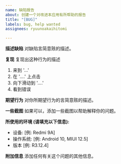 ```yaml
---
name: 缺陷报告
about: 创建一个对改进本应用有所帮助的报告
title: "[BUG]"
labels: bug, help wanted
assignees: ryuunoakaihitomi

---
```


**描述缺陷**
对缺陷言简意赅的描述。

**复现**
复现出这种行为的描述
1. 来到 '...'
2. 在 '....' 上点击
3. 向下滑动到 '....'
4. 看到错误

**期望行为**
对你所期望行为的言简意赅的描述。

**一些截图**
如果可以，添加一些截图以帮助解释你的问题。

**所使用的环境 (请填充以下信息):**
 - 设备: [例: Redmi 9A]
 - 操作系统: [例: Android 10, MIUI 12.5]
 - 版本 [例: R3.12.4]

**附加信息**
添加任何有关这个问题的其他信息。
